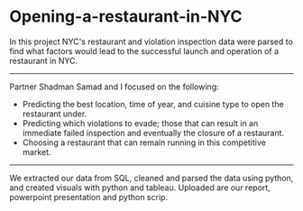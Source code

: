 # Opening-a-restaurant-in-NYC
In this project NYC's restaurant and violation inspection data were parsed to find what factors would lead to the successful launch and operation of a restaurant in NYC. 
***
Partner Shadman Samad and I focused on the following: 
* Predicting the best location, time of year, and cuisine type to open the restaurant under.
* Predicting which violations to evade; those that can result in an immediate failed inspection and eventually the closure of a restaurant.
* Choosing a restaurant that can remain running in this competitive market.
***
We extracted our data from SQL, cleaned and parsed the data using python, and created visuals with python and tableau.
Uploaded are our report, powerpoint presentation and python scrip.
